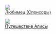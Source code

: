 ![](/books/romance_sf/Кир%20Булычев/Любимец%20(Спонсоры).jpg)  
[Любимец (Спонсоры)](/books/romance_sf/Кир%20Булычев/Любимец%20(Спонсоры))

![](/books/romance_sf/Кир%20Булычев/Путешествие%20Алисы.jpg)  
[Путешествие Алисы](/books/romance_sf/Кир%20Булычев/Путешествие%20Алисы)
